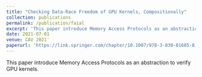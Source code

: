 ```yaml
---
title: "Checking Data-Race Freedom of GPU Kernels, Compositionally"
collection: publications
permalink: /publication/faial
excerpt: 'This paper introduce Memory Access Protocols as an abstraction to verify GPU kernels.'
date: 2021-07-01
venue: CAV 2021'
paperurl: 'https://link.springer.com/chapter/10.1007/978-3-030-81685-8_19'
---
```

This paper introduce Memory Access Protocols as an abstraction to verify GPU kernels.
